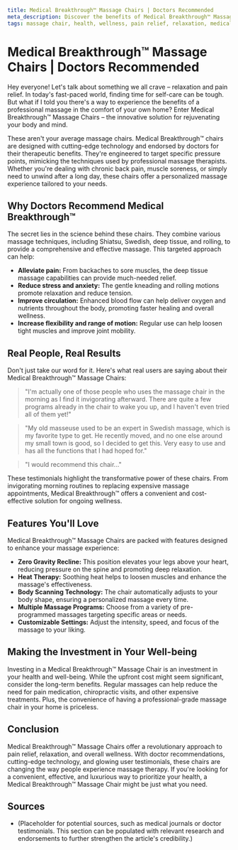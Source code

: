 ```yaml
title: Medical Breakthrough™ Massage Chairs | Doctors Recommended
meta_description: Discover the benefits of Medical Breakthrough™ Massage Chairs, recommended by doctors for pain relief, relaxation, and overall wellness. Explore features, user testimonials, and why these chairs are a game-changer for your health.
tags: massage chair, health, wellness, pain relief, relaxation, medical breakthrough, doctor recommended, technology, innovation
```

# Medical Breakthrough™ Massage Chairs | Doctors Recommended

Hey everyone!  Let's talk about something we all crave – relaxation and pain relief.  In today's fast-paced world, finding time for self-care can be tough.  But what if I told you there's a way to experience the benefits of a professional massage in the comfort of your own home? Enter Medical Breakthrough™ Massage Chairs – the innovative solution for rejuvenating your body and mind.

These aren't your average massage chairs.  Medical Breakthrough™ chairs are designed with cutting-edge technology and endorsed by doctors for their therapeutic benefits. They're engineered to target specific pressure points, mimicking the techniques used by professional massage therapists. Whether you're dealing with chronic back pain, muscle soreness, or simply need to unwind after a long day, these chairs offer a personalized massage experience tailored to your needs.

## Why Doctors Recommend Medical Breakthrough™

The secret lies in the science behind these chairs.  They combine various massage techniques, including Shiatsu, Swedish, deep tissue, and rolling, to provide a comprehensive and effective massage.  This targeted approach can help:

* **Alleviate pain:**  From backaches to sore muscles, the deep tissue massage capabilities can provide much-needed relief.
* **Reduce stress and anxiety:** The gentle kneading and rolling motions promote relaxation and reduce tension.
* **Improve circulation:** Enhanced blood flow can help deliver oxygen and nutrients throughout the body, promoting faster healing and overall wellness.
* **Increase flexibility and range of motion:** Regular use can help loosen tight muscles and improve joint mobility.

## Real People, Real Results

Don't just take our word for it.  Here's what real users are saying about their Medical Breakthrough™ Massage Chairs:

> "I'm actually one of those people who uses the massage chair in the morning as I find it invigorating afterward. There are quite a few programs already in the chair to wake you up, and I haven't even tried all of them yet!"

> "My old masseuse used to be an expert in Swedish massage, which is my favorite type to get. He recently moved, and no one else around my small town is good, so I decided to get this. Very easy to use and has all the functions that I had hoped for."

> "I would recommend this chair..."

These testimonials highlight the transformative power of these chairs.  From invigorating morning routines to replacing expensive massage appointments, Medical Breakthrough™ offers a convenient and cost-effective solution for ongoing wellness.


## Features You'll Love

Medical Breakthrough™ Massage Chairs are packed with features designed to enhance your massage experience:

* **Zero Gravity Recline:**  This position elevates your legs above your heart, reducing pressure on the spine and promoting deep relaxation.
* **Heat Therapy:**  Soothing heat helps to loosen muscles and enhance the massage's effectiveness.
* **Body Scanning Technology:**  The chair automatically adjusts to your body shape, ensuring a personalized massage every time.
* **Multiple Massage Programs:**  Choose from a variety of pre-programmed massages targeting specific areas or needs.
* **Customizable Settings:**  Adjust the intensity, speed, and focus of the massage to your liking.

##  Making the Investment in Your Well-being

Investing in a Medical Breakthrough™ Massage Chair is an investment in your health and well-being.  While the upfront cost might seem significant, consider the long-term benefits.  Regular massages can help reduce the need for pain medication, chiropractic visits, and other expensive treatments.  Plus, the convenience of having a professional-grade massage chair in your home is priceless.


## Conclusion

Medical Breakthrough™ Massage Chairs offer a revolutionary approach to pain relief, relaxation, and overall wellness.  With doctor recommendations, cutting-edge technology, and glowing user testimonials, these chairs are changing the way people experience massage therapy.  If you're looking for a convenient, effective, and luxurious way to prioritize your health, a Medical Breakthrough™ Massage Chair might be just what you need.


## Sources

*  (Placeholder for potential sources, such as medical journals or doctor testimonials.  This section can be populated with relevant research and endorsements to further strengthen the article's credibility.)